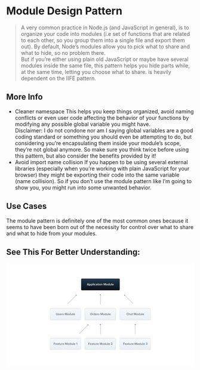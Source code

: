 # Module Design Pattern
>A very common practice in Node.js (and JavaScript in general), is to organize your code into modules (i.e set of functions that are related to each other, so you group them into a single file and export them out). By default, Node’s modules allow you to pick what to share and what to hide, so no problem there.<br />
But if you’re either using plain old JavaScript or maybe have several modules inside the same file, this pattern helps you hide parts while, at the same time, letting you choose what to share.
>is heavily dependent on the IIFE pattern.


## More Info
- Cleaner namespace
This helps you keep things organized, avoid naming conflicts or even user code affecting the behavior of your functions by modifying any possible global variable you might have.<br />
Disclaimer: I do not condone nor am I saying global variables are a good coding standard or something you should even be attempting to do, but considering you’re encapsulating them inside your module’s scope, they’re not global anymore. So make sure you think twice before using this pattern, but also consider the benefits provided by it!
- Avoid import name collision
If you happen to be using several external libraries (especially when you’re working with plain JavaScript for your browser) they might be exporting their code into the same variable (name collision). So if you don’t use the module pattern like I’m going to show you, you might run into some unwanted behavior.

## Use Cases
The module pattern is definitely one of the most common ones because it seems to have been born out of the necessity for control over what to share and what to hide from your modules.

## See This For Better Understanding:
![Module](./Module.jpg)
